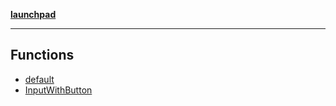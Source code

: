 [**launchpad**](index.md)

***

## Functions

- [default](app.investdiscover.page.Function.default.md)
- [InputWithButton](app.investdiscover.page.Function.InputWithButton.md)

